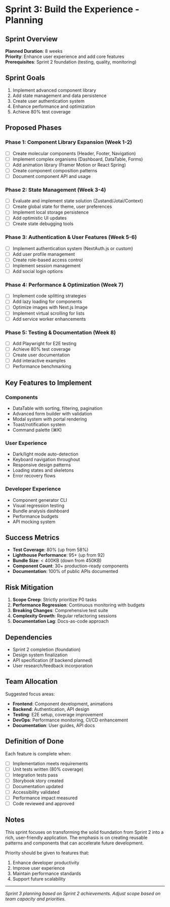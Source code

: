 # Sprint 3: Build the Experience - Planning

## Sprint Overview

**Planned Duration**: 8 weeks  
**Priority**: Enhance user experience and add core features  
**Prerequisites**: Sprint 2 foundation (testing, quality, monitoring)

## Sprint Goals

1. Implement advanced component library
2. Add state management and data persistence
3. Create user authentication system
4. Enhance performance and optimization
5. Achieve 80% test coverage

## Proposed Phases

### Phase 1: Component Library Expansion (Week 1-2)

- [ ] Create molecular components (Header, Footer, Navigation)
- [ ] Implement complex organisms (Dashboard, DataTable, Forms)
- [ ] Add animation library (Framer Motion or React Spring)
- [ ] Create component composition patterns
- [ ] Document component API and usage

### Phase 2: State Management (Week 3-4)

- [ ] Evaluate and implement state solution (Zustand/Jotai/Context)
- [ ] Create global state for theme, user preferences
- [ ] Implement local storage persistence
- [ ] Add optimistic UI updates
- [ ] Create state debugging tools

### Phase 3: Authentication & User Features (Week 5-6)

- [ ] Implement authentication system (NextAuth.js or custom)
- [ ] Add user profile management
- [ ] Create role-based access control
- [ ] Implement session management
- [ ] Add social login options

### Phase 4: Performance & Optimization (Week 7)

- [ ] Implement code splitting strategies
- [ ] Add lazy loading for components
- [ ] Optimize images with Next.js Image
- [ ] Implement virtual scrolling for lists
- [ ] Add service worker enhancements

### Phase 5: Testing & Documentation (Week 8)

- [ ] Add Playwright for E2E testing
- [ ] Achieve 80% test coverage
- [ ] Create user documentation
- [ ] Add interactive examples
- [ ] Performance benchmarking

## Key Features to Implement

### Components

- DataTable with sorting, filtering, pagination
- Advanced form builder with validation
- Modal system with portal rendering
- Toast/notification system
- Command palette (⌘K)

### User Experience

- Dark/light mode auto-detection
- Keyboard navigation throughout
- Responsive design patterns
- Loading states and skeletons
- Error recovery flows

### Developer Experience

- Component generator CLI
- Visual regression testing
- Bundle analysis dashboard
- Performance budgets
- API mocking system

## Success Metrics

- **Test Coverage**: 80% (up from 58%)
- **Lighthouse Performance**: 95+ (up from 92)
- **Bundle Size**: < 400KB (down from 450KB)
- **Component Count**: 30+ production-ready components
- **Documentation**: 100% of public APIs documented

## Risk Mitigation

1. **Scope Creep**: Strictly prioritize P0 tasks
2. **Performance Regression**: Continuous monitoring with budgets
3. **Breaking Changes**: Comprehensive test suite
4. **Complexity Growth**: Regular refactoring sessions
5. **Documentation Lag**: Docs-as-code approach

## Dependencies

- Sprint 2 completion (foundation)
- Design system finalization
- API specification (if backend planned)
- User research/feedback incorporation

## Team Allocation

Suggested focus areas:

- **Frontend**: Component development, animations
- **Backend**: Authentication, API design
- **Testing**: E2E setup, coverage improvement
- **DevOps**: Performance monitoring, CI/CD enhancement
- **Documentation**: User guides, API docs

## Definition of Done

Each feature is complete when:

- [ ] Implementation meets requirements
- [ ] Unit tests written (80% coverage)
- [ ] Integration tests pass
- [ ] Storybook story created
- [ ] Documentation updated
- [ ] Accessibility validated
- [ ] Performance impact measured
- [ ] Code reviewed and approved

## Notes

This sprint focuses on transforming the solid foundation from Sprint 2 into a rich, user-friendly application. The emphasis is on creating reusable patterns and components that can accelerate future development.

Priority should be given to features that:

1. Enhance developer productivity
2. Improve user experience
3. Maintain performance standards
4. Support future scalability

---

_Sprint 3 planning based on Sprint 2 achievements. Adjust scope based on team capacity and priorities._
